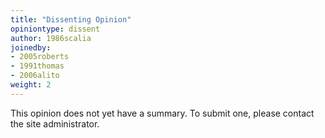 ```yaml
---
title: "Dissenting Opinion"
opiniontype: dissent
author: 1986scalia
joinedby:
- 2005roberts
- 1991thomas
- 2006alito
weight: 2
---
```

This opinion does not yet have a summary. To submit one, please contact the site administrator.